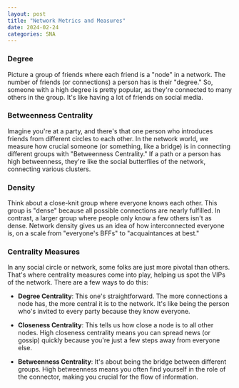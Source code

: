 ```yaml
---
layout: post
title: "Network Metrics and Measures"
date: 2024-02-24
categories: SNA
---
```


### Degree

Picture a group of friends where each friend is a "node" in a network. The number of friends (or connections) a person has is their "degree." So, someone with a high degree is pretty popular, as they're connected to many others in the group. It's like having a lot of friends on social media.

### Betweenness Centrality

Imagine you're at a party, and there's that one person who introduces friends from different circles to each other. In the network world, we measure how crucial someone (or something, like a bridge) is in connecting different groups with "Betweenness Centrality." If a path or a person has high betweenness, they're like the social butterflies of the network, connecting various clusters.


### Density

Think about a close-knit group where everyone knows each other. This group is "dense" because all possible connections are nearly fulfilled. In contrast, a larger group where people only know a few others isn't as dense. Network density gives us an idea of how interconnected everyone is, on a scale from "everyone's BFFs" to "acquaintances at best."

### Centrality Measures

In any social circle or network, some folks are just more pivotal than others. That's where centrality measures come into play, helping us spot the VIPs of the network. There are a few ways to do this:

- **Degree Centrality**: This one's straightforward. The more connections a node has, the more central it is to the network. It's like being the person who's invited to every party because they know everyone.
  
- **Closeness Centrality**: This tells us how close a node is to all other nodes. High closeness centrality means you can spread news (or gossip) quickly because you're just a few steps away from everyone else.

- **Betweenness Centrality**: It's about being the bridge between different groups. High betweenness means you often find yourself in the role of the connector, making you crucial for the flow of information.
